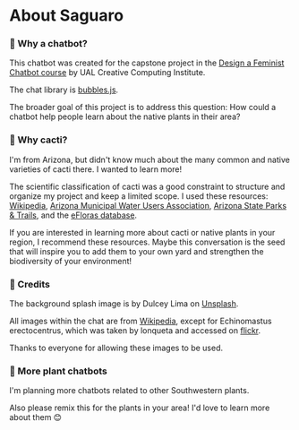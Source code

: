 About Saguaro
=============

### 🌵 Why a chatbot?

This chatbot was created for the capstone project in the [Design a Feminist Chatbot course](https://www.futurelearn.com/courses/designing-a-feminist-chatbot) by UAL Creative Computing Institute.

The chat library is [bubbles.js](https://dmitrizzle.github.io/chat-bubble/).

The broader goal of this project is to address this question: How could a chatbot help people learn about the native plants in their area?

### 🌵 Why cacti?

I'm from Arizona, but didn't know much about the many common and native varieties of cacti there. I wanted to learn more!

The scientific classification of cacti was a good constraint to structure and organize my project and keep a limited scope. I used these resources: [Wikipedia](https://en.wikipedia.org/), [Arizona Municipal Water Users Association](http://www.amwua.org/what-you-can-do/landscape-and-garden), [Arizona State Parks & Trails](https://azstateparks.com/), and the [eFloras database](http://www.efloras.org/index.aspx).

If you are interested in learning more about cacti or native plants in your region, I recommend these resources. Maybe this conversation is the seed that will inspire you to add them to your own yard and strengthen the biodiversity of your environment!

### 🌵 Credits

The background splash image is by Dulcey Lima on [Unsplash](https://unsplash.com/photos/Md-rgK-zwgU).

All images within the chat are from [Wikipedia](https://en.wikipedia.org/wiki/Cactus), except for Echinomastus erectocentrus, which was taken by lonqueta and accessed on [flickr](https://www.flickr.com/photos/lonqueta/5681560518).

Thanks to everyone for allowing these images to be used.

### 🌵 More plant chatbots

I'm planning more chatbots related to other Southwestern plants.

Also please remix this for the plants in your area! I'd love to learn more about them 😊

